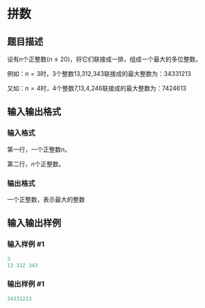 # 拼数

## 题目描述

设有$n$个正整数$(n≤20)$，将它们联接成一排，组成一个最大的多位整数。

例如：$n=3$时，$3$个整数$13$,$312$,$343$联接成的最大整数为：$34331213$

又如：$n=4$时，$4$个整数$7$,$13$,$4$,$246$联接成的最大整数为：$7424613$

## 输入输出格式

### 输入格式

第一行，一个正整数$n$。

第二行，$n$个正整数。

### 输出格式

一个正整数，表示最大的整数

## 输入输出样例

### 输入样例 #1

```cpp
3
13 312 343

```
### 输出样例 #1

```cpp
34331213

```
